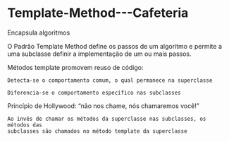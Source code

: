 # Template-Method---Cafeteria
Encapsula algoritmos

O Padrão Template Method define os passos de um algoritmo e permite
a uma subclasse definir a implementação de um ou mais passos.

Métodos template promovem reuso de código: 

    Detecta-se o comportamento comum, o qual permanece na superclasse

    Diferencia-se o comportamento específico nas subclasses

Princípio de Hollywood: “não nos chame, nós chamaremos você!”

    Ao invés de chamar os métodos da superclasse nas subclasses, os métodos das 
    subclasses são chamados no método template da superclasse